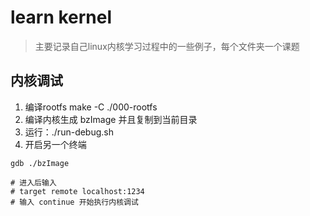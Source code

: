 # learn kernel
> 主要记录自己linux内核学习过程中的一些例子，每个文件夹一个课题

## 内核调试
1. 编译rootfs make -C ./000-rootfs
2. 编译内核生成 bzImage 并且复制到当前目录
3. 运行：./run-debug.sh
4. 开启另一个终端
```shell
gdb ./bzImage

# 进入后输入
# target remote localhost:1234
# 输入 continue 开始执行内核调试
```
